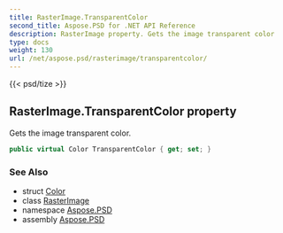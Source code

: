 ```yaml
---
title: RasterImage.TransparentColor
second_title: Aspose.PSD for .NET API Reference
description: RasterImage property. Gets the image transparent color
type: docs
weight: 130
url: /net/aspose.psd/rasterimage/transparentcolor/
---
```

{{< psd/tize >}}
## RasterImage.TransparentColor property

Gets the image transparent color.

```csharp
public virtual Color TransparentColor { get; set; }
```

### See Also

* struct [Color](../../color/)
* class [RasterImage](../)
* namespace [Aspose.PSD](../../../aspose.psd/)
* assembly [Aspose.PSD](../../../)


